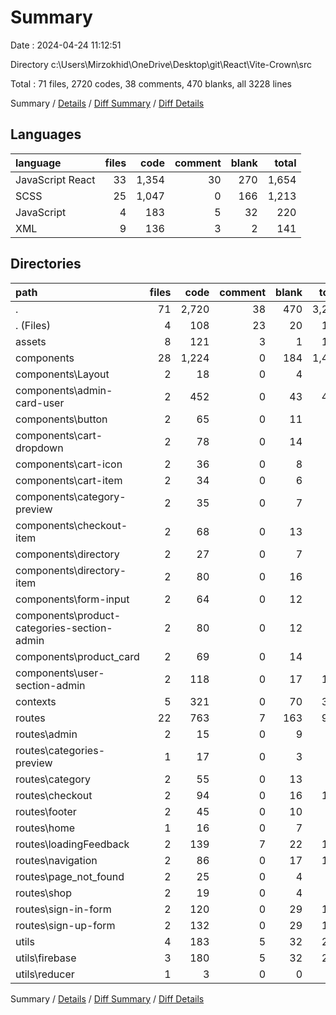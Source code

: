 # Summary

Date : 2024-04-24 11:12:51

Directory c:\\Users\\Mirzokhid\\OneDrive\\Desktop\\git\\React\\Vite-Crown\\src

Total : 71 files,  2720 codes, 38 comments, 470 blanks, all 3228 lines

Summary / [Details](details.md) / [Diff Summary](diff.md) / [Diff Details](diff-details.md)

## Languages
| language | files | code | comment | blank | total |
| :--- | ---: | ---: | ---: | ---: | ---: |
| JavaScript React | 33 | 1,354 | 30 | 270 | 1,654 |
| SCSS | 25 | 1,047 | 0 | 166 | 1,213 |
| JavaScript | 4 | 183 | 5 | 32 | 220 |
| XML | 9 | 136 | 3 | 2 | 141 |

## Directories
| path | files | code | comment | blank | total |
| :--- | ---: | ---: | ---: | ---: | ---: |
| . | 71 | 2,720 | 38 | 470 | 3,228 |
| . (Files) | 4 | 108 | 23 | 20 | 151 |
| assets | 8 | 121 | 3 | 1 | 125 |
| components | 28 | 1,224 | 0 | 184 | 1,408 |
| components\\Layout | 2 | 18 | 0 | 4 | 22 |
| components\\admin-card-user | 2 | 452 | 0 | 43 | 495 |
| components\\button | 2 | 65 | 0 | 11 | 76 |
| components\\cart-dropdown | 2 | 78 | 0 | 14 | 92 |
| components\\cart-icon | 2 | 36 | 0 | 8 | 44 |
| components\\cart-item | 2 | 34 | 0 | 6 | 40 |
| components\\category-preview | 2 | 35 | 0 | 7 | 42 |
| components\\checkout-item | 2 | 68 | 0 | 13 | 81 |
| components\\directory | 2 | 27 | 0 | 7 | 34 |
| components\\directory-item | 2 | 80 | 0 | 16 | 96 |
| components\\form-input | 2 | 64 | 0 | 12 | 76 |
| components\\product-categories-section-admin | 2 | 80 | 0 | 12 | 92 |
| components\\product_card | 2 | 69 | 0 | 14 | 83 |
| components\\user-section-admin | 2 | 118 | 0 | 17 | 135 |
| contexts | 5 | 321 | 0 | 70 | 391 |
| routes | 22 | 763 | 7 | 163 | 933 |
| routes\\admin | 2 | 15 | 0 | 9 | 24 |
| routes\\categories-preview | 1 | 17 | 0 | 3 | 20 |
| routes\\category | 2 | 55 | 0 | 13 | 68 |
| routes\\checkout | 2 | 94 | 0 | 16 | 110 |
| routes\\footer | 2 | 45 | 0 | 10 | 55 |
| routes\\home | 1 | 16 | 0 | 7 | 23 |
| routes\\loadingFeedback | 2 | 139 | 7 | 22 | 168 |
| routes\\navigation | 2 | 86 | 0 | 17 | 103 |
| routes\\page_not_found | 2 | 25 | 0 | 4 | 29 |
| routes\\shop | 2 | 19 | 0 | 4 | 23 |
| routes\\sign-in-form | 2 | 120 | 0 | 29 | 149 |
| routes\\sign-up-form | 2 | 132 | 0 | 29 | 161 |
| utils | 4 | 183 | 5 | 32 | 220 |
| utils\\firebase | 3 | 180 | 5 | 32 | 217 |
| utils\\reducer | 1 | 3 | 0 | 0 | 3 |

Summary / [Details](details.md) / [Diff Summary](diff.md) / [Diff Details](diff-details.md)